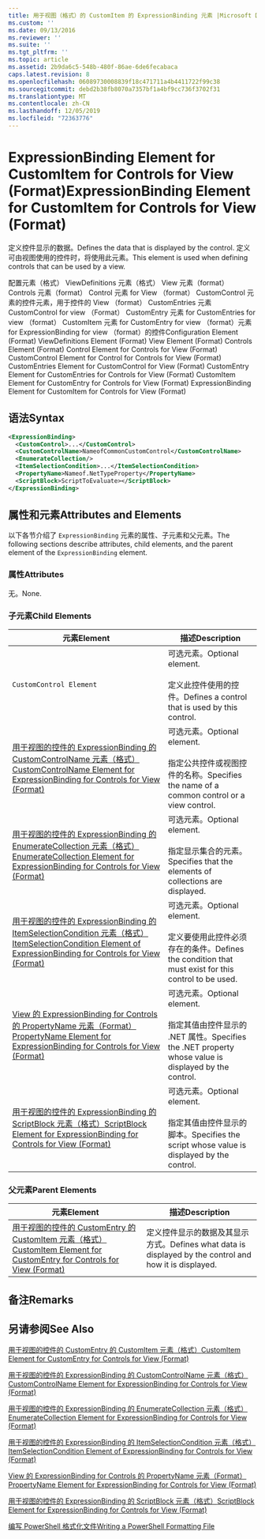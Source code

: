 ```yaml
---
title: 用于视图（格式）的 CustomItem 的 ExpressionBinding 元素 |Microsoft Docs
ms.custom: ''
ms.date: 09/13/2016
ms.reviewer: ''
ms.suite: ''
ms.tgt_pltfrm: ''
ms.topic: article
ms.assetid: 2b9da6c5-548b-480f-86ae-6de6fecabaca
caps.latest.revision: 8
ms.openlocfilehash: 06089730008839f18c471711a4b4411722f99c38
ms.sourcegitcommit: debd2b38fb8070a7357bf1a4bf9cc736f3702f31
ms.translationtype: MT
ms.contentlocale: zh-CN
ms.lasthandoff: 12/05/2019
ms.locfileid: "72363776"
---
```

# <a name="expressionbinding-element-for-customitem-for-controls-for-view-format"></a><span data-ttu-id="ead38-102">ExpressionBinding Element for CustomItem for Controls for View (Format)</span><span class="sxs-lookup"><span data-stu-id="ead38-102">ExpressionBinding Element for CustomItem for Controls for View (Format)</span></span>

<span data-ttu-id="ead38-103">定义控件显示的数据。</span><span class="sxs-lookup"><span data-stu-id="ead38-103">Defines the data that is displayed by the control.</span></span> <span data-ttu-id="ead38-104">定义可由视图使用的控件时，将使用此元素。</span><span class="sxs-lookup"><span data-stu-id="ead38-104">This element is used when defining controls that can be used by a view.</span></span>

<span data-ttu-id="ead38-105">配置元素（格式） ViewDefinitions 元素（格式） View 元素（format） Controls 元素（format） Control 元素 for View （format） CustomControl 元素的控件元素，用于控件的 View （format） CustomEntries 元素CustomControl for view （Format） CustomEntry 元素 for CustomEntries for view （format） CustomItem 元素 for CustomEntry for view （format）元素 for ExpressionBinding for view （format）的控件</span><span class="sxs-lookup"><span data-stu-id="ead38-105">Configuration Element (Format) ViewDefinitions Element (Format) View Element (Format) Controls Element (Format) Control Element for Controls for View (Format) CustomControl Element for Control for Controls for View (Format) CustomEntries Element for CustomControl for View (Format) CustomEntry Element for CustomEntries for Controls for View (Format) CustomItem Element for CustomEntry for Controls for View (Format) ExpressionBinding Element for CustomItem for Controls for View (Format)</span></span>

## <a name="syntax"></a><span data-ttu-id="ead38-106">语法</span><span class="sxs-lookup"><span data-stu-id="ead38-106">Syntax</span></span>

```xml
<ExpressionBinding>
  <CustomControl>...</CustomControl>
  <CustomControlName>NameofCommonCustomControl</CustomControlName>
  <EnumerateCollection/>
  <ItemSelectionCondition>...</ItemSelectionCondition>
  <PropertyName>Nameof.NetTypeProperty</PropertyName>
  <ScriptBlock>ScriptToEvaluate></ScriptBlock>
</ExpressionBinding>
```

## <a name="attributes-and-elements"></a><span data-ttu-id="ead38-107">属性和元素</span><span class="sxs-lookup"><span data-stu-id="ead38-107">Attributes and Elements</span></span>

<span data-ttu-id="ead38-108">以下各节介绍了 `ExpressionBinding` 元素的属性、子元素和父元素。</span><span class="sxs-lookup"><span data-stu-id="ead38-108">The following sections describe attributes, child elements, and the parent element of the `ExpressionBinding` element.</span></span>

### <a name="attributes"></a><span data-ttu-id="ead38-109">属性</span><span class="sxs-lookup"><span data-stu-id="ead38-109">Attributes</span></span>

<span data-ttu-id="ead38-110">无。</span><span class="sxs-lookup"><span data-stu-id="ead38-110">None.</span></span>

### <a name="child-elements"></a><span data-ttu-id="ead38-111">子元素</span><span class="sxs-lookup"><span data-stu-id="ead38-111">Child Elements</span></span>

|<span data-ttu-id="ead38-112">元素</span><span class="sxs-lookup"><span data-stu-id="ead38-112">Element</span></span>|<span data-ttu-id="ead38-113">描述</span><span class="sxs-lookup"><span data-stu-id="ead38-113">Description</span></span>|
|-------------|-----------------|
|`CustomControl Element`|<span data-ttu-id="ead38-114">可选元素。</span><span class="sxs-lookup"><span data-stu-id="ead38-114">Optional element.</span></span><br /><br /> <span data-ttu-id="ead38-115">定义此控件使用的控件。</span><span class="sxs-lookup"><span data-stu-id="ead38-115">Defines a control that is used by this control.</span></span>|
|[<span data-ttu-id="ead38-116">用于视图的控件的 ExpressionBinding 的 CustomControlName 元素（格式）</span><span class="sxs-lookup"><span data-stu-id="ead38-116">CustomControlName Element for ExpressionBinding for Controls for View (Format)</span></span>](./customcontrolname-element-for-expressionbinding-for-controls-for-view-format.md)|<span data-ttu-id="ead38-117">可选元素。</span><span class="sxs-lookup"><span data-stu-id="ead38-117">Optional element.</span></span><br /><br /> <span data-ttu-id="ead38-118">指定公共控件或视图控件的名称。</span><span class="sxs-lookup"><span data-stu-id="ead38-118">Specifies the name of a common control or a view control.</span></span>|
|[<span data-ttu-id="ead38-119">用于视图的控件的 ExpressionBinding 的 EnumerateCollection 元素（格式）</span><span class="sxs-lookup"><span data-stu-id="ead38-119">EnumerateCollection Element for ExpressionBinding for Controls for View (Format)</span></span>](./enumeratecollection-element-for-expressionbinding-for-controls-for-view-format.md)|<span data-ttu-id="ead38-120">可选元素。</span><span class="sxs-lookup"><span data-stu-id="ead38-120">Optional element.</span></span><br /><br /> <span data-ttu-id="ead38-121">指定显示集合的元素。</span><span class="sxs-lookup"><span data-stu-id="ead38-121">Specifies that the elements of collections are displayed.</span></span>|
|[<span data-ttu-id="ead38-122">用于视图的控件的 ExpressionBinding 的 ItemSelectionCondition 元素（格式）</span><span class="sxs-lookup"><span data-stu-id="ead38-122">ItemSelectionCondition Element of ExpressionBinding for Controls for View (Format)</span></span>](./itemselectioncondition-element-for-expressionbinding-for-controls-for-view-format.md)|<span data-ttu-id="ead38-123">可选元素。</span><span class="sxs-lookup"><span data-stu-id="ead38-123">Optional element.</span></span><br /><br /> <span data-ttu-id="ead38-124">定义要使用此控件必须存在的条件。</span><span class="sxs-lookup"><span data-stu-id="ead38-124">Defines the condition that must exist for this control to be used.</span></span>|
|[<span data-ttu-id="ead38-125">View 的 ExpressionBinding for Controls 的 PropertyName 元素（Format）</span><span class="sxs-lookup"><span data-stu-id="ead38-125">PropertyName Element for ExpressionBinding for Controls for View (Format)</span></span>](./propertyname-element-for-expressionbinding-for-controls-for-view-format.md)|<span data-ttu-id="ead38-126">可选元素。</span><span class="sxs-lookup"><span data-stu-id="ead38-126">Optional element.</span></span><br /><br /> <span data-ttu-id="ead38-127">指定其值由控件显示的 .NET 属性。</span><span class="sxs-lookup"><span data-stu-id="ead38-127">Specifies the .NET property whose value is displayed by the control.</span></span>|
|[<span data-ttu-id="ead38-128">用于视图的控件的 ExpressionBinding 的 ScriptBlock 元素（格式）</span><span class="sxs-lookup"><span data-stu-id="ead38-128">ScriptBlock Element for ExpressionBinding for Controls for View (Format)</span></span>](./scriptblock-element-for-expressionbinding-for-controls-for-view-format.md)|<span data-ttu-id="ead38-129">可选元素。</span><span class="sxs-lookup"><span data-stu-id="ead38-129">Optional element.</span></span><br /><br /> <span data-ttu-id="ead38-130">指定其值由控件显示的脚本。</span><span class="sxs-lookup"><span data-stu-id="ead38-130">Specifies the script whose value is displayed by the control.</span></span>|

### <a name="parent-elements"></a><span data-ttu-id="ead38-131">父元素</span><span class="sxs-lookup"><span data-stu-id="ead38-131">Parent Elements</span></span>

|<span data-ttu-id="ead38-132">元素</span><span class="sxs-lookup"><span data-stu-id="ead38-132">Element</span></span>|<span data-ttu-id="ead38-133">描述</span><span class="sxs-lookup"><span data-stu-id="ead38-133">Description</span></span>|
|-------------|-----------------|
|[<span data-ttu-id="ead38-134">用于视图的控件的 CustomEntry 的 CustomItem 元素（格式）</span><span class="sxs-lookup"><span data-stu-id="ead38-134">CustomItem Element for CustomEntry for Controls for View (Format)</span></span>](./customitem-element-for-customentry-for-controls-for-view-format.md)|<span data-ttu-id="ead38-135">定义控件显示的数据及其显示方式。</span><span class="sxs-lookup"><span data-stu-id="ead38-135">Defines what data is displayed by the control and how it is displayed.</span></span>|

## <a name="remarks"></a><span data-ttu-id="ead38-136">备注</span><span class="sxs-lookup"><span data-stu-id="ead38-136">Remarks</span></span>

## <a name="see-also"></a><span data-ttu-id="ead38-137">另请参阅</span><span class="sxs-lookup"><span data-stu-id="ead38-137">See Also</span></span>

[<span data-ttu-id="ead38-138">用于视图的控件的 CustomEntry 的 CustomItem 元素（格式）</span><span class="sxs-lookup"><span data-stu-id="ead38-138">CustomItem Element for CustomEntry for Controls for View (Format)</span></span>](./customitem-element-for-customentry-for-controls-for-view-format.md)

[<span data-ttu-id="ead38-139">用于视图的控件的 ExpressionBinding 的 CustomControlName 元素（格式）</span><span class="sxs-lookup"><span data-stu-id="ead38-139">CustomControlName Element for ExpressionBinding for Controls for View (Format)</span></span>](./customcontrolname-element-for-expressionbinding-for-controls-for-view-format.md)

[<span data-ttu-id="ead38-140">用于视图的控件的 ExpressionBinding 的 EnumerateCollection 元素（格式）</span><span class="sxs-lookup"><span data-stu-id="ead38-140">EnumerateCollection Element for ExpressionBinding for Controls for View (Format)</span></span>](./enumeratecollection-element-for-expressionbinding-for-controls-for-view-format.md)

[<span data-ttu-id="ead38-141">用于视图的控件的 ExpressionBinding 的 ItemSelectionCondition 元素（格式）</span><span class="sxs-lookup"><span data-stu-id="ead38-141">ItemSelectionCondition Element of ExpressionBinding for Controls for View (Format)</span></span>](./itemselectioncondition-element-for-expressionbinding-for-controls-for-view-format.md)

[<span data-ttu-id="ead38-142">View 的 ExpressionBinding for Controls 的 PropertyName 元素（Format）</span><span class="sxs-lookup"><span data-stu-id="ead38-142">PropertyName Element for ExpressionBinding for Controls for View (Format)</span></span>](./propertyname-element-for-expressionbinding-for-controls-for-view-format.md)

[<span data-ttu-id="ead38-143">用于视图的控件的 ExpressionBinding 的 ScriptBlock 元素（格式）</span><span class="sxs-lookup"><span data-stu-id="ead38-143">ScriptBlock Element for ExpressionBinding for Controls for View (Format)</span></span>](./scriptblock-element-for-expressionbinding-for-controls-for-view-format.md)

[<span data-ttu-id="ead38-144">编写 PowerShell 格式化文件</span><span class="sxs-lookup"><span data-stu-id="ead38-144">Writing a PowerShell Formatting File</span></span>](./writing-a-powershell-formatting-file.md)
